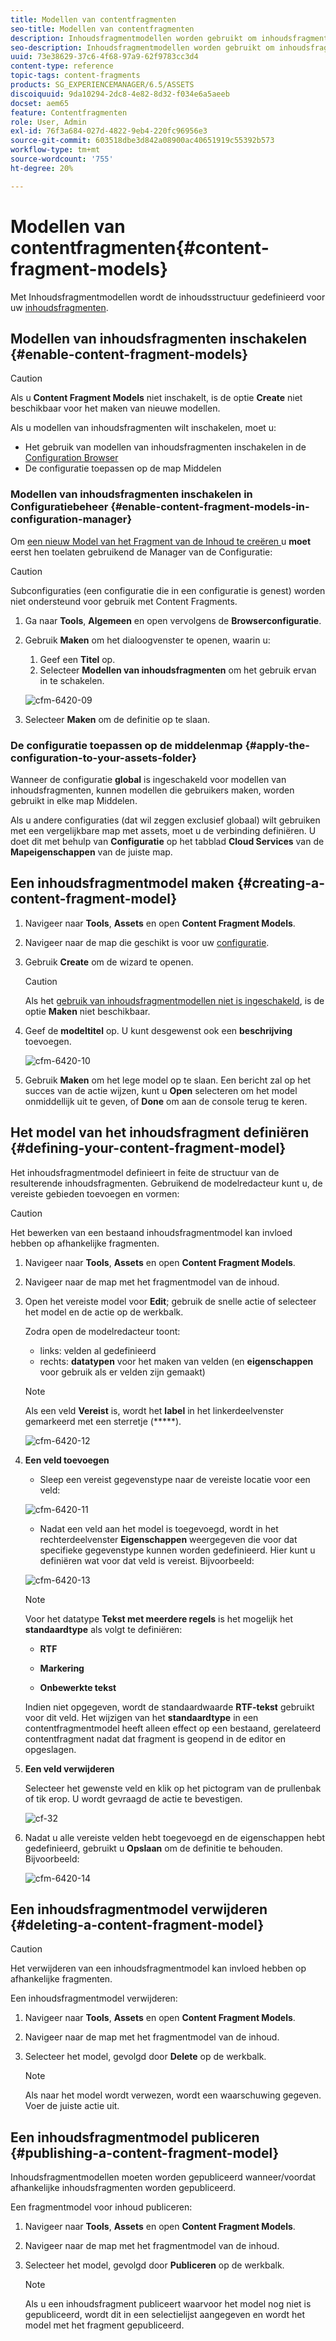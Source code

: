 ```yaml
---
title: Modellen van contentfragmenten
seo-title: Modellen van contentfragmenten
description: Inhoudsfragmentmodellen worden gebruikt om inhoudsfragmenten met gestructureerde inhoud te maken.
seo-description: Inhoudsfragmentmodellen worden gebruikt om inhoudsfragmenten met gestructureerde inhoud te maken.
uuid: 73e38629-37c6-4f68-97a9-62f9783cc3d4
content-type: reference
topic-tags: content-fragments
products: SG_EXPERIENCEMANAGER/6.5/ASSETS
discoiquuid: 9da10294-2dc8-4e82-8d32-f034e6a5aeeb
docset: aem65
feature: Contentfragmenten
role: User, Admin
exl-id: 76f3a684-027d-4822-9eb4-220fc96956e3
source-git-commit: 603518dbe3d842a08900ac40651919c55392b573
workflow-type: tm+mt
source-wordcount: '755'
ht-degree: 20%

---
```


# Modellen van contentfragmenten{#content-fragment-models}

Met Inhoudsfragmentmodellen wordt de inhoudsstructuur gedefinieerd voor uw [inhoudsfragmenten](/help/assets/content-fragments/content-fragments.md).

## Modellen van inhoudsfragmenten inschakelen {#enable-content-fragment-models}

>[!CAUTION]
>
>Als u **Content Fragment Models** niet inschakelt, is de optie **Create** niet beschikbaar voor het maken van nieuwe modellen.

Als u modellen van inhoudsfragmenten wilt inschakelen, moet u:

* Het gebruik van modellen van inhoudsfragmenten inschakelen in de [Configuration Browser](/help/sites-administering/configurations.md)
* De configuratie toepassen op de map Middelen

### Modellen van inhoudsfragmenten inschakelen in Configuratiebeheer {#enable-content-fragment-models-in-configuration-manager}

Om [een nieuw Model van het Fragment van de Inhoud te creëren ](#creating-a-content-fragment-model) u **moet** eerst hen toelaten gebruikend de Manager van de Configuratie:

>[!CAUTION]
>
>Subconfiguraties (een configuratie die in een configuratie is genest) worden niet ondersteund voor gebruik met Content Fragments.

1. Ga naar **Tools**, **Algemeen** en open vervolgens de **Browserconfiguratie**.

1. Gebruik **Maken** om het dialoogvenster te openen, waarin u:

   1. Geef een **Titel** op.
   1. Selecteer **Modellen van inhoudsfragmenten** om het gebruik ervan in te schakelen.

   ![cfm-6420-09](assets/cfm-6420-09.png)

1. Selecteer **Maken** om de definitie op te slaan.

<!-- 1. Select the location appropriate to your website. -->

### De configuratie toepassen op de middelenmap {#apply-the-configuration-to-your-assets-folder}

Wanneer de configuratie **global** is ingeschakeld voor modellen van inhoudsfragmenten, kunnen modellen die gebruikers maken, worden gebruikt in elke map Middelen.

Als u andere configuraties (dat wil zeggen exclusief globaal) wilt gebruiken met een vergelijkbare map met assets, moet u de verbinding definiëren. U doet dit met behulp van **Configuratie** op het tabblad **Cloud Services** van de **Mapeigenschappen** van de juiste map.

## Een inhoudsfragmentmodel maken {#creating-a-content-fragment-model}

1. Navigeer naar **Tools**, **Assets** en open **Content Fragment Models**.
1. Navigeer naar de map die geschikt is voor uw [configuratie](#enable-content-fragment-models).
1. Gebruik **Create** om de wizard te openen.

   >[!CAUTION]
   >
   >Als het [gebruik van inhoudsfragmentmodellen niet is ingeschakeld](#enable-content-fragment-models), is de optie **Maken** niet beschikbaar.

1. Geef de **modeltitel** op. U kunt desgewenst ook een **beschrijving** toevoegen.

   ![cfm-6420-10](assets/cfm-6420-10.png)

1. Gebruik **Maken** om het lege model op te slaan. Een bericht zal op het succes van de actie wijzen, kunt u **Open** selecteren om het model onmiddellijk uit te geven, of **Done** om aan de console terug te keren.

## Het model van het inhoudsfragment definiëren {#defining-your-content-fragment-model}

Het inhoudsfragmentmodel definieert in feite de structuur van de resulterende inhoudsfragmenten. Gebruikend de modelredacteur kunt u, de vereiste gebieden toevoegen en vormen:

>[!CAUTION]
>
>Het bewerken van een bestaand inhoudsfragmentmodel kan invloed hebben op afhankelijke fragmenten.

1. Navigeer naar **Tools**, **Assets** en open **Content Fragment Models**.

1. Navigeer naar de map met het fragmentmodel van de inhoud.
1. Open het vereiste model voor **Edit**; gebruik de snelle actie of selecteer het model en de actie op de werkbalk.

   Zodra open de modelredacteur toont:

   * links: velden al gedefinieerd
   * rechts: **datatypen** voor het maken van velden (en **eigenschappen** voor gebruik als er velden zijn gemaakt)

   >[!NOTE]
   >
   >Als een veld **Vereist** is, wordt het **label** in het linkerdeelvenster gemarkeerd met een sterretje (*****).

   ![cfm-6420-12](assets/cfm-6420-12.png)

1. **Een veld toevoegen**

   * Sleep een vereist gegevenstype naar de vereiste locatie voor een veld:

   ![cfm-6420-11](assets/cfm-6420-11.png)

   * Nadat een veld aan het model is toegevoegd, wordt in het rechterdeelvenster **Eigenschappen** weergegeven die voor dat specifieke gegevenstype kunnen worden gedefinieerd. Hier kunt u definiëren wat voor dat veld is vereist. Bijvoorbeeld:

   ![cfm-6420-13](assets/cfm-6420-13.png)

   >[!NOTE]
   Voor het datatype **Tekst met meerdere regels** is het mogelijk het **standaardtype** als volgt te definiëren:
   * **RTF**

   * **Markering**

   * **Onbewerkte tekst**

   Indien niet opgegeven, wordt de standaardwaarde **RTF-tekst** gebruikt voor dit veld.
   Het wijzigen van het **standaardtype** in een contentfragmentmodel heeft alleen effect op een bestaand, gerelateerd contentfragment nadat dat fragment is geopend in de editor en opgeslagen.

1. **Een veld verwijderen**

   Selecteer het gewenste veld en klik op het pictogram van de prullenbak of tik erop. U wordt gevraagd de actie te bevestigen.

   ![cf-32](assets/cf-32.png)

1. Nadat u alle vereiste velden hebt toegevoegd en de eigenschappen hebt gedefinieerd, gebruikt u **Opslaan** om de definitie te behouden. Bijvoorbeeld:

   ![cfm-6420-14](assets/cfm-6420-14.png)

## Een inhoudsfragmentmodel verwijderen {#deleting-a-content-fragment-model}

>[!CAUTION]
Het verwijderen van een inhoudsfragmentmodel kan invloed hebben op afhankelijke fragmenten.

Een inhoudsfragmentmodel verwijderen:

1. Navigeer naar **Tools**, **Assets** en open **Content Fragment Models**.

1. Navigeer naar de map met het fragmentmodel van de inhoud.
1. Selecteer het model, gevolgd door **Delete** op de werkbalk.

   >[!NOTE]
   Als naar het model wordt verwezen, wordt een waarschuwing gegeven. Voer de juiste actie uit.

## Een inhoudsfragmentmodel publiceren {#publishing-a-content-fragment-model}

Inhoudsfragmentmodellen moeten worden gepubliceerd wanneer/voordat afhankelijke inhoudsfragmenten worden gepubliceerd.

Een fragmentmodel voor inhoud publiceren:

1. Navigeer naar **Tools**, **Assets** en open **Content Fragment Models**.

1. Navigeer naar de map met het fragmentmodel van de inhoud.
1. Selecteer het model, gevolgd door **Publiceren** op de werkbalk.

   >[!NOTE]
   Als u een inhoudsfragment publiceert waarvoor het model nog niet is gepubliceerd, wordt dit in een selectielijst aangegeven en wordt het model met het fragment gepubliceerd.
